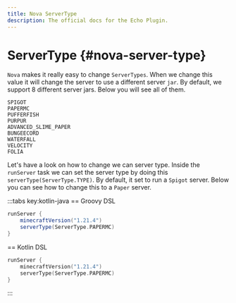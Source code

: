 ```yaml
---
title: Nova ServerType
description: The official docs for the Echo Plugin.
---
```


# ServerType {#nova-server-type}
`Nova` makes it really easy to change `ServerTypes`. When we change this value it will change the server to use a different server `jar`.
By default, we support 8 different server jars. Below you will see all of them.

```
SPIGOT
PAPERMC
PUFFERFISH
PURPUR
ADVANCED_SLIME_PAPER
BUNGEECORD
WATERFALL
VELOCITY
FOLIA
```

Let's have a look on how to change we can server type. Inside the `runServer` task we can set the server type by doing this `serverType(ServerType.TYPE)`. 
By default, it set to run a `Spigot` server. Below you can see how to change this to a `Paper` server.

:::tabs key:kotlin-java
== Groovy DSL
```groovy 
runServer {
    minecraftVersion("1.21.4")
    serverType(ServerType.PAPERMC)
}
```
== Kotlin DSL
```kotlin
runServer {
    minecraftVersion("1.21.4")
    serverType(ServerType.PAPERMC)
}
```
:::
